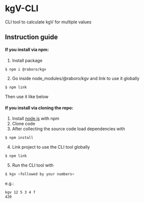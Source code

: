 # kgV-CLI

CLI tool to calculate kgV for multiple values

## Instruction guide

#### If you install via npm:
1. Install package
````bash
$ npm i @raboro/kgv
````
2. Go inside node_modules/@raboro/kgv and link to use it globally
````bash
$ npm link
````
Then use it like below

#### If you install via cloning the repo:

1. Install [node.js](https://nodejs.org/en/download/) with npm
2. Clone code
3. After collecting the source code load dependencies with
```bash
$ npm install
```

4. Link project to use the CLI tool globally
````bash
$ npm link
````

5. Run the CLI tool with
````bash
$ kgv <followed by your numbers>
````

e.g.:
````bash
kgv 12 5 3 4 7 
420
````
